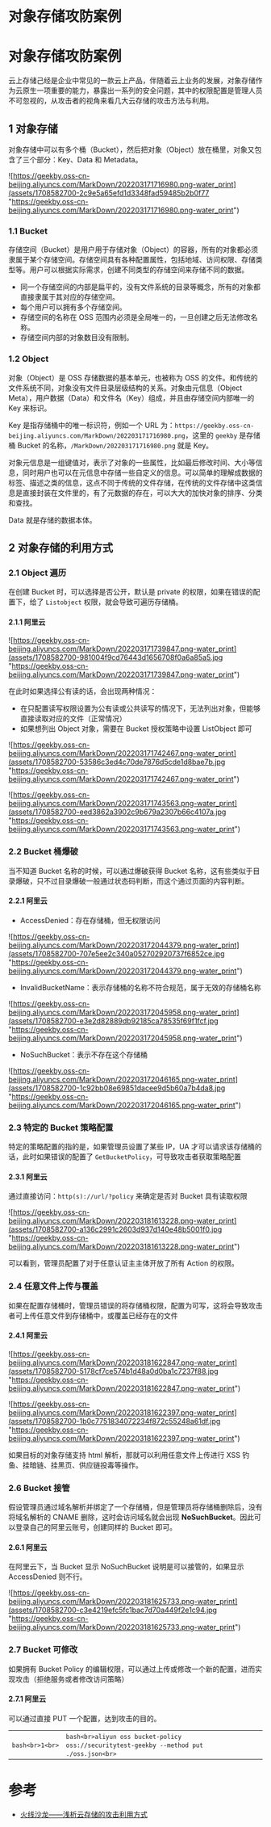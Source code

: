 
# 对象存储攻防案例

# [](#%E5%AF%B9%E8%B1%A1%E5%AD%98%E5%82%A8%E6%94%BB%E9%98%B2%E6%A1%88%E4%BE%8B)对象存储攻防案例

云上存储己经是企业中常见的一款云上产品，伴随着云上业务的发展，对象存储作为云原生一项重要的能力，暴露出一系列的安全问题，其中的权限配置是管理人员不可忽视的，从攻击者的视角来看几大云存储的攻击方法与利用。

## [](#1-%E5%AF%B9%E8%B1%A1%E5%AD%98%E5%82%A8)1 对象存储

对象存储中可以有多个桶（Bucket），然后把对象（Object）放在桶里，对象又包含了三个部分：Key、Data 和 Metadata。

![https://geekby.oss-cn-beijing.aliyuncs.com/MarkDown/202203171716980.png-water_print](assets/1708582700-2c9e5a65efd1d3348fad59485b2b0f77 "https://geekby.oss-cn-beijing.aliyuncs.com/MarkDown/202203171716980.png-water_print")

### [](#11-bucket)1.1 Bucket

存储空间（Bucket）是用户用于存储对象（Object）的容器，所有的对象都必须隶属于某个存储空间。存储空间具有各种配置属性，包括地域、访问权限、存储类型等。用户可以根据实际需求，创建不同类型的存储空间来存储不同的数据。

-   同一个存储空间的内部是扁平的，没有文件系统的目录等概念，所有的对象都直接隶属于其对应的存储空间。
-   每个用户可以拥有多个存储空间。
-   存储空间的名称在 OSS 范围内必须是全局唯一的，一旦创建之后无法修改名称。
-   存储空间内部的对象数目没有限制。

### [](#12-object)1.2 Object

对象（Object）是 OSS 存储数据的基本单元，也被称为 OSS 的文件。和传统的文件系统不同，对象没有文件目录层级结构的关系。对象由元信息（Object Meta），用户数据（Data）和文件名（Key）组成，并且由存储空间内部唯一的 Key 来标识。

Key 是指存储桶中的唯一标识符，例如一个 URL 为：`https://geekby.oss-cn-beijing.aliyuncs.com/MarkDown/202203171716980.png`，这里的 `geekby` 是存储桶 Bucket 的名称，`/MarkDown/202203171716980.png` 就是 Key。

对象元信息是一组键值对，表示了对象的一些属性，比如最后修改时间、大小等信息，同时用户也可以在元信息中存储一些自定义的信息。可以简单的理解成数据的标签、描述之类的信息，这点不同于传统的文件存储，在传统的文件存储中这类信息是直接封装在文件里的，有了元数据的存在，可以大大的加快对象的排序、分类和查找。

Data 就是存储的数据本体。

## [](#2-%E5%AF%B9%E8%B1%A1%E5%AD%98%E5%82%A8%E7%9A%84%E5%88%A9%E7%94%A8%E6%96%B9%E5%BC%8F)2 对象存储的利用方式

### [](#21-object-%E9%81%8D%E5%8E%86)2.1 Object 遍历

在创建 Bucket 时，可以选择是否公开，默认是 private 的权限，如果在错误的配置下，给了 `Listobject` 权限，就会导致可遍历存储桶。

#### [](#211-%E9%98%BF%E9%87%8C%E4%BA%91)2.1.1 阿里云

![https://geekby.oss-cn-beijing.aliyuncs.com/MarkDown/202203171739847.png-water_print](assets/1708582700-981004f9cd76443d1656708f0a6a85a5.jpg "https://geekby.oss-cn-beijing.aliyuncs.com/MarkDown/202203171739847.png-water_print")

在此时如果选择公有读的话，会出现两种情况：

-   在只配置读写权限设置为公有读或公共读写的情况下，无法列出对象，但能够直接读取对应的文件（正常情况）
-   如果想列出 Object 对象，需要在 Bucket 授权策略中设置 ListObject 即可

![https://geekby.oss-cn-beijing.aliyuncs.com/MarkDown/202203171742467.png-water_print](assets/1708582700-53586c3ed4c70de7876d5cde1d8bae7b.jpg "https://geekby.oss-cn-beijing.aliyuncs.com/MarkDown/202203171742467.png-water_print")

![https://geekby.oss-cn-beijing.aliyuncs.com/MarkDown/202203171743563.png-water_print](assets/1708582700-eed3862a3902c9b679a2307b66c4107a.jpg "https://geekby.oss-cn-beijing.aliyuncs.com/MarkDown/202203171743563.png-water_print")

### [](#22-bucket-%E6%A1%B6%E7%88%86%E7%A0%B4)2.2 Bucket 桶爆破

当不知道 Bucket 名称的时候，可以通过爆破获得 Bucket 名称，这有些类似于目录爆破，只不过目录爆破一般通过状态码判断，而这个通过页面的内容判断。

#### [](#221-%E9%98%BF%E9%87%8C%E4%BA%91)2.2.1 阿里云

-   AccessDenied：存在存储桶，但无权限访问

![https://geekby.oss-cn-beijing.aliyuncs.com/MarkDown/202203172044379.png-water_print](assets/1708582700-707e5ee2c340a052702920737f6852ce.jpg "https://geekby.oss-cn-beijing.aliyuncs.com/MarkDown/202203172044379.png-water_print")

-   InvalidBucketName：表示存储桶的名称不符合规范，属于无效的存储桶名称

![https://geekby.oss-cn-beijing.aliyuncs.com/MarkDown/202203172045958.png-water_print](assets/1708582700-e3e2d82889db92185ca78535f69f1fcf.jpg "https://geekby.oss-cn-beijing.aliyuncs.com/MarkDown/202203172045958.png-water_print")

-   NoSuchBucket：表示不存在这个存储桶

![https://geekby.oss-cn-beijing.aliyuncs.com/MarkDown/202203172046165.png-water_print](assets/1708582700-1c92bb08e69851dacee9d5b60a7b4da8.jpg "https://geekby.oss-cn-beijing.aliyuncs.com/MarkDown/202203172046165.png-water_print")

### [](#23-%E7%89%B9%E5%AE%9A%E7%9A%84-bucket-%E7%AD%96%E7%95%A5%E9%85%8D%E7%BD%AE)2.3 特定的 Bucket 策略配置

特定的策略配置的指的是，如果管理员设置了某些 IP，UA 才可以请求该存储桶的话，此时如果错误的配置了 `GetBucketPolicy`，可导致攻击者获取策略配置

#### [](#231-%E9%98%BF%E9%87%8C%E4%BA%91)2.3.1 阿里云

通过直接访问：`http(s)://url/?policy` 来确定是否对 Bucket 具有读取权限

![https://geekby.oss-cn-beijing.aliyuncs.com/MarkDown/202203181613228.png-water_print](assets/1708582700-a136c2991c2603d937d140e48b5001f0.jpg "https://geekby.oss-cn-beijing.aliyuncs.com/MarkDown/202203181613228.png-water_print")

可以看到，管理员配置了对于任意认证主主体开放了所有 Action 的权限。

### [](#24-%E4%BB%BB%E6%84%8F%E6%96%87%E4%BB%B6%E4%B8%8A%E4%BC%A0%E4%B8%8E%E8%A6%86%E7%9B%96)2.4 任意文件上传与覆盖

如果在配置存储桶时，管理员错误的将存储桶权限，配置为可写，这将会导致攻击者可上传任意文件到存储桶中，或覆盖已经存在的文件

#### [](#241-%E9%98%BF%E9%87%8C%E4%BA%91)2.4.1 阿里云

![https://geekby.oss-cn-beijing.aliyuncs.com/MarkDown/202203181622847.png-water_print](assets/1708582700-5178cf7ce574b1d48a0d0ba1c7237f88.jpg "https://geekby.oss-cn-beijing.aliyuncs.com/MarkDown/202203181622847.png-water_print")

![https://geekby.oss-cn-beijing.aliyuncs.com/MarkDown/202203181622397.png-water_print](assets/1708582700-1b0c7751834072234f872c55248a61df.jpg "https://geekby.oss-cn-beijing.aliyuncs.com/MarkDown/202203181622397.png-water_print")

如果目标的对象存储支持 html 解析，那就可以利用任意文件上传进行 XSS 钓鱼、挂暗链、挂黑页、供应链投毒等操作。

### [](#26-bucket-%E6%8E%A5%E7%AE%A1)2.6 Bucket 接管

假设管理员通过域名解析并绑定了一个存储桶，但是管理员将存储桶删除后，没有将域名解析的 CNAME 删除，这时会访问域名就会出现 **NoSuchBucket**。因此可以登录自己的阿里云账号，创建同样的 Bucket 即可。

#### [](#261-%E9%98%BF%E9%87%8C%E4%BA%91)2.6.1 阿里云

在阿里云下，当 Bucket 显示 NoSuchBucket 说明是可以接管的，如果显示 AccessDenied 则不行。

![https://geekby.oss-cn-beijing.aliyuncs.com/MarkDown/202203181625733.png-water_print](assets/1708582700-c3e4219efc5fc1bac7d70a449f2e1c94.jpg "https://geekby.oss-cn-beijing.aliyuncs.com/MarkDown/202203181625733.png-water_print")

### [](#27-bucket-%E5%8F%AF%E4%BF%AE%E6%94%B9)2.7 Bucket 可修改

如果拥有 Bucket Policy 的编辑权限，可以通过上传或修改一个新的配置，进而实现攻击（拒绝服务或者修改访问策略）

#### [](#271-%E9%98%BF%E9%87%8C%E4%BA%91)2.7.1 阿里云

可以通过直接 PUT 一个配置，达到攻击的目的。

|     |     |     |
| --- | --- | --- |
| ```bash<br>1<br>``` | ```bash<br>aliyun oss bucket-policy oss://securitytest-geekby --method put ./oss.json<br>``` |

# [](#%E5%8F%82%E8%80%83)参考

-   [火线沙龙——浅析云存储的攻击利用方式](https://www.bilibili.com/video/BV1Z44y1J7Rs)
